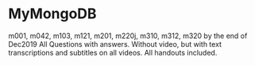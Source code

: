 # MyMongoDB
m001, m042, m103, m121, m201, m220j, m310, m312, m320 by the end of Dec2019
All Questions with answers. Without video, but with text transcriptions and subtitles on all videos. All handouts included.
